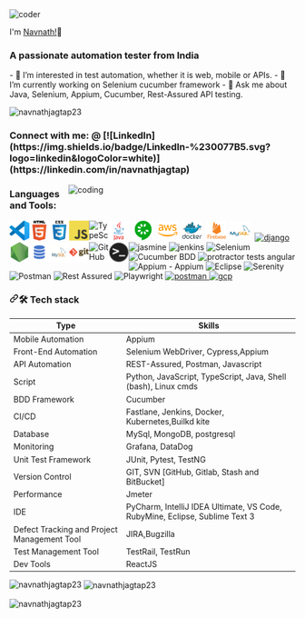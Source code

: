 <img src="https://camo.githubusercontent.com/5b1d292467a7b41f288e50d450674ef3cfb99862405c58b6d440957ae3519c22/68747470733a2f2f666972656261736573746f726167652e676f6f676c65617069732e636f6d2f76302f622f666c6578692d636f64696e672e61707073706f742e636f6d2f6f2f64656d706769372d35323066386435662d363364342d343435332d383832322d6462633134396165323766382e6769663f616c743d6d6564696126746f6b656e3d39316330633762322d393363332d343032392d623031312d316138373033633537333064" style="max-width: 100%; display: inline-block;" data-target="animated-image.originalImage" alt="coder">

I'm [Navnath!](https://navnathjagtap23.github.io)👋
<h3 align="left">A passionate automation tester from India</h3>
- 👀 I’m interested in test automation, whether it is web, mobile or APIs.
- 🔭 I’m currently working on Selenium cucumber framework
- 💬 Ask me about Java, Selenium, Appium, Cucumber, Rest-Assured API testing.


<p align="left"> <img src="https://komarev.com/ghpvc/?username=navnathjagtap23&label=Profile%20views&color=0e75b6&style=flat" alt="navnathjagtap23" /> </p>

<h3 align="left">Connect with me: @ [![LinkedIn](https://img.shields.io/badge/LinkedIn-%230077B5.svg?logo=linkedin&logoColor=white)](https://linkedin.com/in/navnathjagtap) </h3>
<p align="left">
</p>
<img align="right" width="400" src="https://cdn.dribbble.com/users/1162077/screenshots/3848914/media/7ed7d5ca074b48b328150e5a231e8d1f.gif" alt="coding" />
<h3 align="left">Languages and Tools:</h3>
<div>
    <span><img src="https://github.com/devicons/devicon/blob/master/icons/java/java-original-wordmark.svg" title="Java" alt="Java" width="35" height="35"/>&nbsp;</span>
 <span> <img src="https://github.com/devicons/devicon/blob/master/icons/cucumber/cucumber-plain.svg" title="Cucumber" alt="Cucumber" width="35" height="35"/>&nbsp;</span>
  <span><img src="https://github.com/devicons/devicon/blob/master/icons/amazonwebservices/amazonwebservices-plain-wordmark.svg" title="AWS" alt="AWS" width="35" height="35"/>&nbsp;</span><span>
  <img src="https://github.com/devicons/devicon/blob/master/icons/docker/docker-original-wordmark.svg" title="Docker"  alt="Docker" width="35" height="35"/>&nbsp;</span><span>
  <img src="https://github.com/devicons/devicon/blob/master/icons/firebase/firebase-plain-wordmark.svg" title="Firebase" alt="Firebase" width="35" height="35"/>&nbsp;</span><span>
  <img src="https://github.com/devicons/devicon/blob/master/icons/mysql/mysql-original-wordmark.svg" title="MySQL"  alt="MySQL" width="35" height="35"/>&nbsp;</span>
<span><img align="left" alt="Visual Studio Code" width="35" height="35" src="https://raw.githubusercontent.com/github/explore/80688e429a7d4ef2fca1e82350fe8e3517d3494d/topics/visual-studio-code/visual-studio-code.png" /></span>
<span><img align="left" alt="HTML5" width="35" height="35" src="https://raw.githubusercontent.com/github/explore/80688e429a7d4ef2fca1e82350fe8e3517d3494d/topics/html/html.png" /></span>
<span><img align="left" alt="CSS3" width="35" height="35"src="https://raw.githubusercontent.com/github/explore/80688e429a7d4ef2fca1e82350fe8e3517d3494d/topics/css/css.png" /></span>
<span><img align="left" alt="JavaScript" width="35" height="35" src="https://raw.githubusercontent.com/github/explore/80688e429a7d4ef2fca1e82350fe8e3517d3494d/topics/javascript/javascript.png" /></span>
  <a href="https://www.djangoproject.com/" target="_blank" rel="noreferrer"> <img src="https://cdn.worldvectorlogo.com/logos/django.svg" alt="django" width="35" height="35"/> </a>
<span><img align="left" alt="TypeScript" width="35" height="35" src="https://dz2cdn1.dzone.com/storage/temp/4470473-ts-logo.png" /></span>  
<span><img align="left" alt="Node.js" width="35" height="35" src="https://raw.githubusercontent.com/github/explore/80688e429a7d4ef2fca1e82350fe8e3517d3494d/topics/nodejs/nodejs.png" /></span>
<span><img align="left" alt="SQL" width="35" height="35" src="https://raw.githubusercontent.com/github/explore/80688e429a7d4ef2fca1e82350fe8e3517d3494d/topics/sql/sql.png" /></span>
<span><img align="left" alt="MySQL" width="35" height="35" src="https://raw.githubusercontent.com/github/explore/80688e429a7d4ef2fca1e82350fe8e3517d3494d/topics/mysql/mysql.png" /></span>
<span><img align="left" alt="Git" width="35" height="35" src="https://raw.githubusercontent.com/github/explore/80688e429a7d4ef2fca1e82350fe8e3517d3494d/topics/git/git.png" /></span>
<span><img align="left" alt="GitHub" width="35" height="35" src="https://icon-library.com/images/github-icon-svg/github-icon-svg-0.jpg" /></span>
<span><img align="left" alt="Terminal" width="35" height="35" src="https://raw.githubusercontent.com/github/explore/80688e429a7d4ef2fca1e82350fe8e3517d3494d/topics/terminal/terminal.png" /></span>
<span><img src="https://www.vectorlogo.zone/logos/jasmine/jasmine-icon.svg" alt="jasmine" width="35" height="35" /></span>
<span><img src="https://upload.wikimedia.org/wikipedia/commons/e/e9/Jenkins_logo.svg" alt="jenkins" width="35" height="35" /></span>
<span><img src="https://raw.githubusercontent.com/detain/svg-logos/780f25886640cef088af994181646db2f6b1a3f8/svg/selenium-logo.svg" alt="Selenium" width="35" height="35" /></span>
<span><img src="https://www.clipartmax.com/png/small/157-1579509_cucumber-cucumber-bdd-icon.png" alt="Cucumber BDD" width=width="35" height="35" /></span>
<span><img src="https://www.clipartmax.com/png/small/184-1849590_automated-screenshots-of-your-e2e-protractor-tests-protractor-angular-logo.png" alt="protractor tests angular" width="35" height="35" /></span>
<span><img src="https://www.clipartmax.com/png/small/331-3313260_appium-appium.png" alt="Appium - Appium" width="35" height="35" /></span>  
<span><img src="https://cdn1.iconfinder.com/data/icons/Futurosoft%20Icons%200.5.2/128x128/apps/eclipse.png" alt="Eclipse" width="35" height="35" /></span>
<span><img src="https://serenity-bdd.info/wp-content/uploads/elementor/thumbs/serenity-bdd-pac9onzlqv9ebi90cpg4zsqnp28x4trd1adftgkwbq.png" alt="Serenity" width="35" height="35" /></span>  
<span><img src="https://avatars.githubusercontent.com/u/10251060?s=200&v=4" alt="Postman" width="35" height="35" /></span>
<span><img src="https://rest-assured.io/img/logo-transparent.png" alt="Rest Assured" width="35" height="35" /></span>
<span><img src="https://playwright.dev/img/playwright-logo.svg" alt="Playwright" width="35" height="35" /></span>  
   <a href="https://postman.com" target="_blank" rel="noreferrer"> <img src="https://www.vectorlogo.zone/logos/getpostman/getpostman-icon.svg" alt="postman" width="35" height="35"/> </a>
    <a href="https://cloud.google.com" target="_blank" rel="noreferrer"> <img src="https://www.vectorlogo.zone/logos/google_cloud/google_cloud-icon.svg" alt="gcp" width="35" height="35"/> </a>
</div>
<h3 dir="auto"><a id="user-content-️-tech-stack" class="anchor" aria-hidden="true" tabindex="-1" href="#️-tech-stack"><svg class="octicon octicon-link" viewBox="0 0 16 16" version="1.1" width="16" height="16" aria-hidden="true"><path d="m7.775 3.275 1.25-1.25a3.5 3.5 0 1 1 4.95 4.95l-2.5 2.5a3.5 3.5 0 0 1-4.95 0 .751.751 0 0 1 .018-1.042.751.751 0 0 1 1.042-.018 1.998 1.998 0 0 0 2.83 0l2.5-2.5a2.002 2.002 0 0 0-2.83-2.83l-1.25 1.25a.751.751 0 0 1-1.042-.018.751.751 0 0 1-.018-1.042Zm-4.69 9.64a1.998 1.998 0 0 0 2.83 0l1.25-1.25a.751.751 0 0 1 1.042.018.751.751 0 0 1 .018 1.042l-1.25 1.25a3.5 3.5 0 1 1-4.95-4.95l2.5-2.5a3.5 3.5 0 0 1 4.95 0 .751.751 0 0 1-.018 1.042.751.751 0 0 1-1.042.018 1.998 1.998 0 0 0-2.83 0l-2.5 2.5a1.998 1.998 0 0 0 0 2.83Z"></path></svg></a>🛠️ Tech stack</h3>
<table>
<thead>
<tr>
<th>Type</th>
<th>Skills</th>
</tr>
</thead>
<tbody>
<tr>
<td>Mobile Automation</td>
<td>Appium</td>
</tr>
<tr>
<td>Front-End Automation</td>
<td>Selenium WebDriver, Cypress,Appium</td>
</tr>
<tr>
<td>API Automation</td>
<td>REST-Assured, Postman, Javascript </td>
</tr>
<tr>
<td>Script</td>
<td>Python, JavaScript, TypeScript, Java, Shell (bash), Linux cmds</td>
</tr>
<tr>
<td>BDD Framework</td>
<td>Cucumber</td>
</tr>
<tr>
<td>CI/CD</td>
<td>Fastlane, Jenkins, Docker, Kubernetes,Builkd kite</td>
</tr>
<tr>
<td>Database</td>
<td>MySql, MongoDB, postgresql</td>
</tr>
<tr>
<td>Monitoring</td>
<td>Grafana, DataDog</td>
</tr>
<tr>
<td>Unit Test Framework</td>
<td>JUnit, Pytest, TestNG</td>
</tr><tr>
<td>Version Control</td>
<td>GIT, SVN [GitHub, Gitlab, Stash and BitBucket]</td>
</tr>
<tr>
<td>Performance</td>
<td>Jmeter</td>
</tr>
<tr>
<td>IDE</td>
<td>PyCharm, IntelliJ IDEA Ultimate, VS Code, RubyMine, Eclipse, Sublime Text 3</td>
</tr>
<tr>
<td>Defect Tracking and Project Management Tool</td>
<td>JIRA,Bugzilla</td>
</tr>
<tr>
<td>Test Management Tool</td>
<td>TestRail, TestRun</td>
</tr>
<tr>
<td>Dev Tools</td>
<td>ReactJS</td>
</tr>
</tbody>
</table>
<p><img align="left" src="https://github-readme-stats.vercel.app/api/top-langs?username=navnathjagtap23&show_icons=true&locale=en&layout=compact" alt="navnathjagtap23" /></p>

<p>&nbsp;<img align="center" src="https://github-readme-stats.vercel.app/api?username=navnathjagtap23&show_icons=true&locale=en" alt="navnathjagtap23" /></p>

<p><img align="center" src="https://github-readme-streak-stats.herokuapp.com/?user=navnathjagtap23&" alt="navnathjagtap23" /></p>
